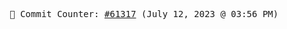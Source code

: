 <p align="center">
    <samp>
        📮 Commit Counter: <a href="https://github.com/Javascript-void0/Javascript-void0/commits/main">#61317</a> (July 12, 2023 @ 03:56 PM)
    </samp>
</p>